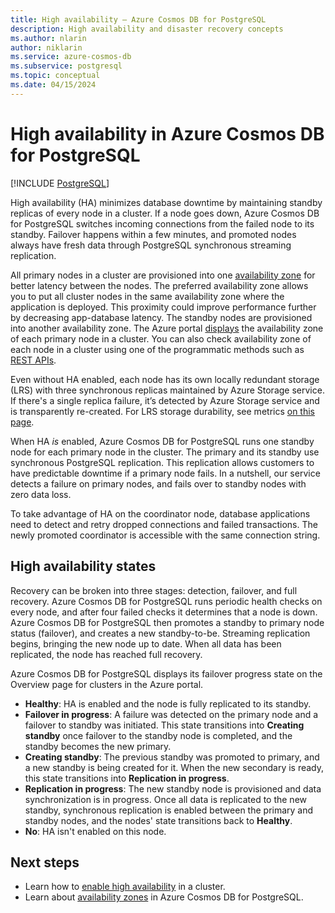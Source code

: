 ```yaml
---
title: High availability – Azure Cosmos DB for PostgreSQL
description: High availability and disaster recovery concepts
ms.author: nlarin
author: niklarin
ms.service: azure-cosmos-db
ms.subservice: postgresql
ms.topic: conceptual
ms.date: 04/15/2024
---
```


# High availability in Azure Cosmos DB for PostgreSQL

[!INCLUDE [PostgreSQL](../includes/appliesto-postgresql.md)]

High availability (HA) minimizes database downtime by maintaining standby replicas of every node in a cluster. If a node goes down, Azure Cosmos DB for PostgreSQL switches incoming connections from the failed node to its standby. Failover happens within a few minutes, and promoted nodes always have fresh data through PostgreSQL synchronous streaming replication.

All primary nodes in a cluster are provisioned into one [availability zone](./concepts-availability-zones.md) for better latency between the nodes. The preferred availability zone allows you to put all cluster nodes in the same availability zone where the application is deployed. This proximity could improve performance further by decreasing app-database latency. The standby nodes are provisioned into another availability zone. The Azure portal
[displays](concepts-cluster.md#node-availability-zone) the availability zone of each primary node in a cluster. You can also check availability zone of each node in a cluster using one of the programmatic methods such as [REST APIs](/rest/api/postgresqlhsc/servers/get).

Even without HA enabled, each node has its own locally redundant storage (LRS) with three synchronous replicas maintained by Azure Storage service.  If there's a single replica failure, it’s detected by Azure Storage service and is transparently re-created. For LRS storage durability, see metrics [on this page](/azure/storage/common/storage-redundancy#summary-of-redundancy-options).

When HA *is* enabled, Azure Cosmos DB for PostgreSQL runs one standby node for each primary node in the cluster. The primary and its standby use synchronous PostgreSQL replication. This replication allows customers to have predictable downtime if a primary node fails. In a nutshell, our service detects a failure on primary nodes, and fails over to standby nodes with zero data loss.

To take advantage of HA on the coordinator node, database applications need to detect and retry dropped connections and failed transactions. The newly promoted coordinator is accessible with the same connection string.

## High availability states

Recovery can be broken into three stages: detection, failover, and full recovery.  Azure Cosmos DB for PostgreSQL runs periodic health checks on every node, and after four failed checks it determines that a node is down. Azure Cosmos DB for PostgreSQL then promotes a standby to primary node status (failover), and creates a new standby-to-be.  Streaming replication begins, bringing the new node up to date.
When all data has been replicated, the node has reached full recovery.

Azure Cosmos DB for PostgreSQL displays its failover progress state on the Overview page for clusters in the Azure portal.

* **Healthy**: HA is enabled and the node is fully replicated to its standby.
* **Failover in progress**: A failure was detected on the primary node and a failover to standby was initiated. This state transitions into   **Creating standby** once failover to the standby node is completed, and the standby becomes the new primary.
* **Creating standby**: The previous standby was promoted to primary, and a new standby is being created for it. When the new secondary is ready, this state transitions into **Replication in progress**.
* **Replication in progress**: The new standby node is provisioned and data synchronization is in progress. Once all data is replicated to the new standby, synchronous replication is enabled between the primary and standby nodes, and the nodes' state transitions back to **Healthy**.
* **No**: HA isn't enabled on this node.

## Next steps

- Learn how to [enable high availability](howto-high-availability.md) in a cluster.
- Learn about [availability zones](./concepts-availability-zones.md) in Azure Cosmos DB for PostgreSQL.
